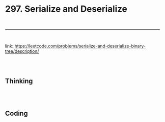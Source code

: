 # 297. Serialize and Deserialize

<br>

---

<br>

link: https://leetcode.com/problems/serialize-and-deserialize-binary-tree/description/

<br>
<br>

## Thinking

<br>
<br>

## Coding

```go

```